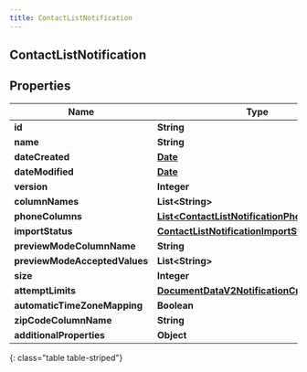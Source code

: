 ```yaml
---
title: ContactListNotification
---
```

## ContactListNotification


## Properties

| Name | Type | Description | Notes |
| ------------ | ------------- | ------------- | ------------- |
| **id** | **String** |  |  [optional] |
| **name** | **String** |  |  [optional] |
| **dateCreated** | [**Date**](Date.html) |  |  [optional] |
| **dateModified** | [**Date**](Date.html) |  |  [optional] |
| **version** | **Integer** |  |  [optional] |
| **columnNames** | **List&lt;String&gt;** |  |  [optional] |
| **phoneColumns** | [**List&lt;ContactListNotificationPhoneColumns&gt;**](ContactListNotificationPhoneColumns.html) |  |  [optional] |
| **importStatus** | [**ContactListNotificationImportStatus**](ContactListNotificationImportStatus.html) |  |  [optional] |
| **previewModeColumnName** | **String** |  |  [optional] |
| **previewModeAcceptedValues** | **List&lt;String&gt;** |  |  [optional] |
| **size** | **Integer** |  |  [optional] |
| **attemptLimits** | [**DocumentDataV2NotificationCreatedBy**](DocumentDataV2NotificationCreatedBy.html) |  |  [optional] |
| **automaticTimeZoneMapping** | **Boolean** |  |  [optional] |
| **zipCodeColumnName** | **String** |  |  [optional] |
| **additionalProperties** | **Object** |  |  [optional] |
{: class="table table-striped"}



